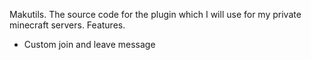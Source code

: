 Makutils.
The source code for the plugin which I will use for my private minecraft servers.
Features.
- Custom join and leave message
